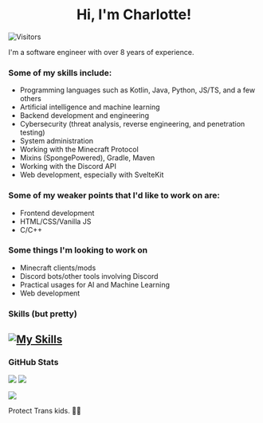 <div align="center">
<h1>Hi, I'm Charlotte!</h1>
</div>

<!--![Visitors](https://komarev.com/ghpvc/?username=chaarlottte&color=F5A9B8)-->
![Visitors](https://visitcount.itsvg.in/api?id=chaarlottte&icon=7&color=6)

I'm a software engineer with over 8 years of experience.

### Some of my skills include:
- Programming languages such as Kotlin, Java, Python, JS/TS, and a few others
- Artificial intelligence and machine learning
- Backend development and engineering
- Cybersecurity (threat analysis, reverse engineering, and penetration testing)
- System administration
- Working with the Minecraft Protocol
- Mixins (SpongePowered), Gradle, Maven
- Working with the Discord API
- Web development, especially with SvelteKit

### Some of my weaker points that I'd like to work on are:
- Frontend development
- HTML/CSS/Vanilla JS
- C/C++

### Some things I'm looking to work on
- Minecraft clients/mods
- Discord bots/other tools involving Discord
- Practical usages for AI and Machine Learning
- Web development

### Skills (but pretty)
[![My Skills](https://skillicons.dev/icons?i=selenium,discord,bots,html,js,ts,svelte,nodejs,java,kotlin,bash,md,py,tensorflow,pytorch,vscode,idea,vim,cloudflare,linux,mysql&perline=7)](https://skillicons.dev)
---

### GitHub Stats
![](https://github-readme-stats.vercel.app/api?username=chaarlottte&theme=blueberry&hide_border=false&include_all_commits=true&count_private=true)
![](https://github-readme-streak-stats.herokuapp.com/?user=chaarlottte&theme=blueberry&hide_border=false)
<!--![](https://github-readme-stats.vercel.app/api/top-langs/?username=chaarlottte&theme=blueberry&hide_border=false&include_all_commits=true&count_private=true&layout=compact)--->
![](https://github-profile-trophy.vercel.app/?username=chaarlottte&theme=discord&no-frame=false&no-bg=false&margin-w=4)

<!--[![](https://visitcount.itsvg.in/api?id=chaarlottte&icon=7&color=6)](https://visitcount.itsvg.in)-->

Protect Trans kids. 🏳️‍⚧️
